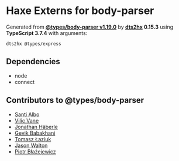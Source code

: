 # Haxe Externs for body-parser

Generated from **[@types/body-parser v1.19.0](https://github.com/DefinitelyTyped/DefinitelyTyped#readme)** by **[dts2hx](https://github.com/haxiomic/dts2hx) 0.15.3** using **TypeScript 3.7.4** with arguments:

	dts2hx @types/express

## Dependencies
- node
- connect

## Contributors to @types/body-parser
- [Santi Albo](https://github.com/santialbo)
- [Vilic Vane](https://github.com/vilic)
- [Jonathan Häberle](https://github.com/dreampulse)
- [Gevik Babakhani](https://github.com/blendsdk)
- [Tomasz Łaziuk](https://github.com/tlaziuk)
- [Jason Walton](https://github.com/jwalton)
- [Piotr Błażejewicz](https://github.com/peterblazejewicz)